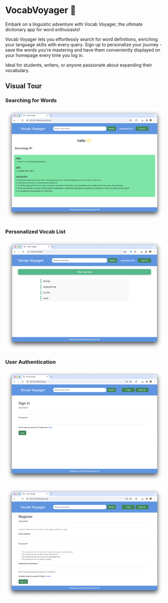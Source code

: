 # VocabVoyager :rocket:

Embark on a linguistic adventure with Vocab Voyager, the ultimate dictionary app for word enthusiasts!

Vocab Voyager lets you effortlessly search for word definitions, enriching your language skills with every query. Sign up to personalize your journey - save the words you're mastering and have them conveniently displayed on your homepage every time you log in. 

Ideal for students, writers, or anyone passionate about expanding their vocabulary.

## Visual Tour

### Searching for Words

![Search Result](assets/search-result.png)

### Personalized Vocab List

![Custom Vocabulary list](assets/word-list.png)

### User Authentication

![Login](assets/sign-in.png)

![Sign up](assets/register.png)
